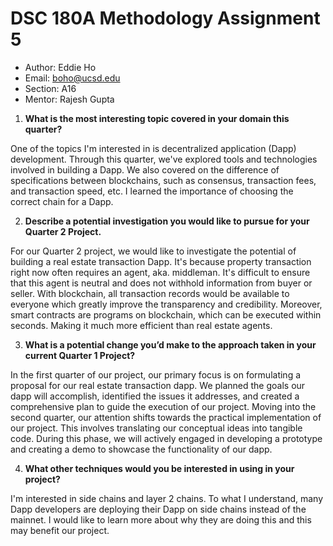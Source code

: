 # DSC 180A Methodology Assignment 5

- Author: Eddie Ho
- Email: boho@ucsd.edu
- Section: A16
- Mentor: Rajesh Gupta

1. **What is the most interesting topic covered in your domain this quarter?**

One of the topics I'm interested in is decentralized application (Dapp) development. Through this quarter, we've explored tools and technologies involved in building a Dapp. We also covered on the difference of specifications between blockchains, such as consensus, transaction fees, and transaction speed, etc. I learned the importance of choosing the correct chain for a Dapp. 

2. **Describe a potential investigation you would like to pursue for your Quarter 2 Project.**

For our Quarter 2 project, we would like to investigate the potential of building a real estate transaction Dapp. It's because property transaction right now often requires an agent, aka. middleman. It's difficult to ensure that this agent is neutral and does not withhold information from buyer or seller. With blockchain, all transaction records would be available to everyone which greatly improve the transparency and credibility. Moreover, smart contracts are programs on blockchain, which can be executed within seconds. Making it much more efficient than real estate agents.

3. **What is a potential change you’d make to the approach taken in your current Quarter 1 Project?**

In the first quarter of our project, our primary focus is on formulating a proposal for our real estate transaction dapp. We planned the goals our dapp will accomplish, identified the issues it addresses, and created a comprehensive plan to guide the execution of our project. Moving into the second quarter, our attention shifts towards the practical implementation of our project. This involves translating our conceptual ideas into tangible code. During this phase, we will actively engaged in developing a prototype and creating a demo to showcase the functionality of our dapp.

4. **What other techniques would you be interested in using in your project?**

I'm interested in side chains and layer 2 chains. To what I understand, many Dapp developers are deploying their Dapp on side chains instead of the mainnet. I would like to learn more about why they are doing this and this may benefit our project.
